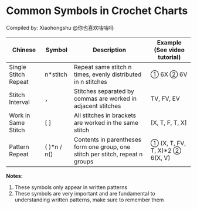 # Common Symbols in Crochet Charts

Compiled by: Xiaohongshu @你也喜欢咕咕吗

| Chinese | Symbol | Description | Example (See video tutorial) |
| --- | --- | --- | --- |
| Single Stitch Repeat | n*stitch | Repeat same stitch n times, evenly distributed in n stitches | ① 6X ② 6V |
| Stitch Interval | ， | Stitches separated by commas are worked in adjacent stitches | TV, FV, EV |
| Work in Same Stitch | [ ] | All stitches in brackets are worked in the same stitch | [X, T, F, T, X] |
| Pattern Repeat | ( )*n / n() | Contents in parentheses form one group, one stitch per stitch, repeat n groups | ① (X, T, FV, T, X)*2 ② 6(X, V) |

**Notes:**
1. These symbols only appear in written patterns
2. These symbols are very important and are fundamental to understanding written patterns, make sure to remember them 